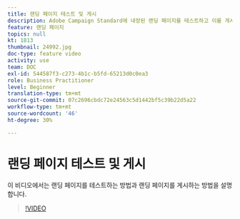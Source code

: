 ```yaml
---
title: 랜딩 페이지 테스트 및 게시
description: Adobe Campaign Standard에 내장된 랜딩 페이지를 테스트하고 이를 게시하는 방법을 알아봅니다.
feature: 랜딩 페이지
topics: null
kt: 1813
thumbnail: 24992.jpg
doc-type: feature video
activity: use
team: DOC
exl-id: 544587f3-c273-4b1c-b5fd-65213d0c0ea3
role: Business Practitioner
level: Beginner
translation-type: tm+mt
source-git-commit: 07c2696cbdc72e24563c5d1442bf5c39b22d5a22
workflow-type: tm+mt
source-wordcount: '46'
ht-degree: 30%

---
```


# 랜딩 페이지 테스트 및 게시

이 비디오에서는 랜딩 페이지를 테스트하는 방법과 랜딩 페이지를 게시하는 방법을 설명합니다.

>[!VIDEO](https://video.tv.adobe.com/v/24092?quality=12)

